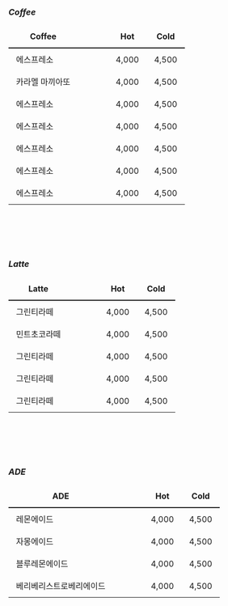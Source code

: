 <style>
  table {
      border-collapse: collapse;
      text-align: left;
      line-height: 1.5;
  }
  table, tr, td {
    border: none;
  }
  table thead th {
      text-align: center;
      padding: 10px;
      font-weight: bold;
      vertical-align: top;
      border: none;
      /*color: #1b3453;
      border-top: 2px solid #1b3453;*/
      border-bottom: 2px solid;
  }
  table tbody th {
      padding: 10px 15px;
      font-weight: bold;
      vertical-align: top;
      border: none;
      /*border-bottom: 1px solid #ccc;
      background: #f3f6f7;*/
  }
  table td {
      padding: 10px 15px;
      vertical-align: top;
      background-color: var(--c-bg);
      /*border-bottom: 1px solid #ccc;*/
  }
</style>
### *Coffee*
|Coffee        |   |   |Hot      |Cold     |
|---           |---|---|---      |---      |
|에스프레소     |   |   |4,000    |4,500    |
|카라멜 마끼아또|   |   |4,000    |4,500    |
|에스프레소     |   |   |4,000    |4,500    |
|에스프레소     |   |   |4,000    |4,500    |
|에스프레소     |   |   |4,000    |4,500    |
|에스프레소     |   |   |4,000    |4,500    |
|에스프레소     |   |   |4,000    |4,500    |

<br/>
<br/>
<br/>
<br/>

### *Latte*
|Latte         |   |   |Hot      |Cold     |
|---           |---|---|---      |---      |
|그린티라떼     |   |   |4,000    |4,500    |
|민트초코라떼   |   |   |4,000    |4,500    |
|그린티라떼     |   |   |4,000    |4,500    |
|그린티라떼     |   |   |4,000    |4,500    |
|그린티라떼     |   |   |4,000    |4,500    |

<br/>
<br/>
<br/>
<br/>

### *ADE*
|ADE           |   |   |Hot      |Cold     |
|---           |---|---|---      |---      |
|레몬에이드     |   |   |4,000    |4,500    |
|자몽에이드     |   |   |4,000    |4,500    |
|블루레몬에이드 |   |   |4,000    |4,500    |
|베리베리스트로베리에이드|   |   |4,000    |4,500    |
